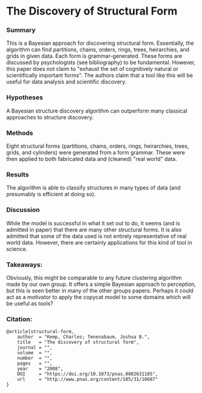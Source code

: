 # The Discovery of Structural Form

### Summary

This is a Bayesian approach for discovering structural form. Essentially, the algorithm can find partitions, chains, orders, rings, trees, heirarchies, and grids in given data. Each form is grammar-generated. These forms are discussed by psychologists (see bibliography) to be fundamental. 
However, this paper does not claim to "exhaust the set of cognitively natural or scientifically important forms". The authors claim that a tool like this will be useful for data analysis and scientific discovery.

### Hypotheses

A Bayesian structure discovery algorithm can outperform many classical approaches to structure discovery.

### Methods 

Eight structural forms (partitions, chains, orders, rings, heirarchies, trees, grids, and cylinders) were generated from a form grammar. These were then applied to both fabricated data and (cleaned) "real world" data. 

### Results

The algorithm is able to classify structures in many types of data (and presumably is efficient at doing so). 

### Discussion

While the model is successful in what it set out to do, it seems (and is admitted in paper) that there are many other structural forms. It is also admitted that some of the data used is not entirely representative of real world data. However, there are certainly applications for this kind of tool in science.

### Takeaways:

Obviously, this might be comparable to any future clustering algorithm made by our own group. It offers a simple Bayesian approach to perception, but this is seen better in many of the other groups papers. Perhaps it could act as a motivator to apply the copycat model to some domains which will be useful as tools?

### Citation:

```
@article{structural-form,
    author  = "Kemp, Charles; Tenenabaum, Joshua B.",
    title   = "The discovery of structural form",
    journal = "",
    volume  = "",
    number  = "",
    pages   = "",
    year    = "2008",
    DOI     = "https://doi.org/10.1073/pnas.0802631105",
    url     = "http://www.pnas.org/content/105/31/10687"
}
```
